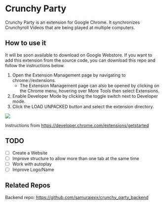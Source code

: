 # Crunchy Party
Crunchy Party is an extension for Google Chrome. It synchronizes Crunchyroll Videos that are being played at multiple computers.

## How to use it
It will be soon available to download on Google Webstore. If you want to add this extension from the source code, you can download this repo and follow the instructions below.

1. Open the Extension Management page by navigating to chrome://extensions.
    - The Extension Management page can also be opened by clicking on the Chrome menu, hovering over More Tools then select Extensions.
2. Enable Developer Mode by clicking the toggle switch next to Developer mode.
3. Click the LOAD UNPACKED button and select the extension directory.

![](https://developer.chrome.com/static/images/get_started/load_extension.png)

Instructions from https://developer.chrome.com/extensions/getstarted
## TODO
- [ ] Create a Website
- [ ] Improve structure to allow more than one tab at the same time
- [ ] Work with autoplay
- [ ] Improve Logo/Name

## Related Repos
Backend repo: https://github.com/samuraiexx/crunchy_party_backend
